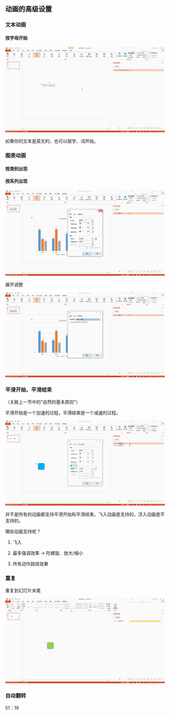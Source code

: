 ## 动画的高级设置

### 文本动画

#### 按字母开始

![按字母开始](https://raw.githubusercontent.com/huxiaoning/img/master/20201207230732.gif)

如果你的文本是英文的，也可以按字、词开始。

### 图表动画

#### 按类别出现

#### 按系列出现

![图表动画](https://raw.githubusercontent.com/huxiaoning/img/master/20201207231432.gif)

展开调整

![展开调整](https://raw.githubusercontent.com/huxiaoning/img/master/20201208225353.gif)

### 平滑开始、平滑结束

（关联上一节中的"自然的基本原则"）

平滑开始是一个加速的过程，平滑结束是一个减速的过程。

![平滑开始、平滑结束](https://raw.githubusercontent.com/huxiaoning/img/master/20201208230445.gif)

并不是所有的动画都支持平滑开始和平滑结束。飞入动画是支持的，浮入动画是不支持的。

哪些动画支持呢？

1. 飞入

2. 最多强调效果 -> 陀螺旋、放大/缩小

3. 所有动作路径效果

### 重复

重复到幻灯片末尾

![重复](https://raw.githubusercontent.com/huxiaoning/img/master/20201208231755.gif)

### 自动翻转

51：19